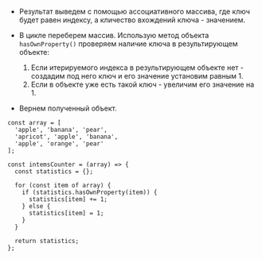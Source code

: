 * Результат выведем с помощью ассоциативного массива, где ключ будет равен индексу, 
а кличество вхождений ключа - значением.

* В цикле переберем массив. Использую метод объекта `hasOwnProperty()` проверяем наличие ключа в результирующем объекте: 
  1. Если итерируемого индекса в результирующем объекте нет - создадим под 
него ключ и его значение установим равным 1. 
  1. Если в объекте уже есть такой ключ - увеличим его значение на 1.
* Вернем полученный объект.
```
const array = [
  'apple', 'banana', 'pear',
  'apricot', 'apple', 'banana',
  'apple', 'orange', 'pear'
];

const intemsCounter = (array) => {
  const statistics = {};

  for (const item of array) {
    if (statistics.hasOwnProperty(item)) {
      statistics[item] += 1;
    } else {
      statistics[item] = 1;
    }
  }

  return statistics;
};
```